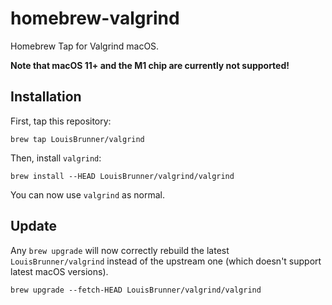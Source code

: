 # homebrew-valgrind
Homebrew Tap for Valgrind macOS. 

**Note that macOS 11+ and the M1 chip are currently not supported!**

## Installation

First, tap this repository:
```
brew tap LouisBrunner/valgrind
```

Then, install `valgrind`:
```
brew install --HEAD LouisBrunner/valgrind/valgrind
```

You can now use `valgrind` as normal.

## Update

Any `brew upgrade` will now correctly rebuild the latest `LouisBrunner/valgrind` instead of the upstream one (which doesn't support latest macOS versions).

```
brew upgrade --fetch-HEAD LouisBrunner/valgrind/valgrind
```
